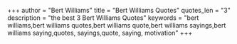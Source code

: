 +++
author = "Bert Williams"
title = "Bert Williams Quotes"
quotes_len = "3"
description = "the best 3 Bert Williams Quotes"
keywords = "bert williams,bert williams quotes,bert williams quote,bert williams sayings,bert williams saying,quotes, sayings,quote, saying, motivation"
+++
